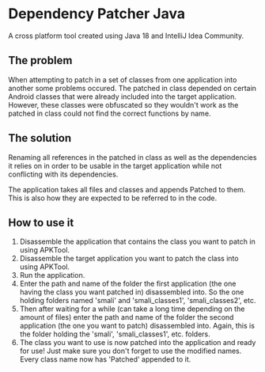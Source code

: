 # Dependency Patcher Java
A cross platform tool created using Java 18 and IntelliJ Idea Community.

## The problem
When attempting to patch in a set of classes from one application into another some problems occured. The patched in class depended on certain Android classes that were already included into the target application. However, these classes were obfuscated so they wouldn't work as the patched in class could not find the correct functions by name.

## The solution
Renaming all references in the patched in class as well as the dependencies it relies on in order to be usable in the target application while not conflicting with its dependencies.

The application takes all files and classes and appends Patched to them. This is also how they are expected to be referred to in the code.

## How to use it
1. Disassemble the application that contains the class you want to patch in using APKTool.
2. Disassemble the target application you want to patch the class into using APKTool.
3. Run the application.
4. Enter the path and name of the folder the first application (the one having the class you want patched in) disassembled into. So the one holding folders named 'smali' and 'smali_classes1', 'smali_classes2', etc.
5. Then after waiting for a while (can take a long time depending on the amount of files) enter the path and name of the folder the second application (the one you want to patch) disassembled into. Again, this is the folder holding the 'smali', 'smali_classes1', etc. folders.
6. The class you want to use is now patched into the application and ready for use! Just make sure you don't forget to use the modified names. Every class name now has 'Patched' appended to it.
